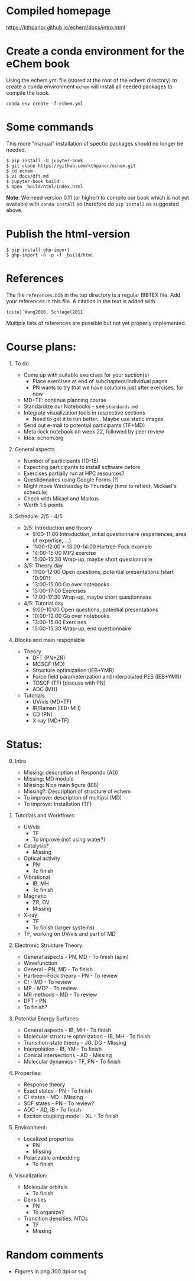 <!-- #region -->
# Compiled homepage
https://kthpanor.github.io/echem/docs/intro.html

# Create a conda environment for the eChem book

Using the echem.yml file (stored at the root of the echem directory) to create a conda environment `echem` will install all needed packages to compile the book.

```
conda env create -f echem.yml
```

# Some commands

This more "manual" installation of specfic packages should no longer be needed.

```
$ pip install -U jupyter-book
$ git clone https://github.com/kthpanor/echem.git
$ cd echem
$ vi docs/dft.md
$ jupyter-book build .
$ open _build/html/index.html
```

**Note**: We need version 0.11 (or higher) to compile our book which is not yet available with `conda install` so therefore do `pip install` as suggested above.

# Publish the html-version

```
$ pip install ghp-import
$ ghp-import -n -p -f _build/html
```

# References
The file `references.bib` in the top directory is a regular BIBTEX file. Add your references in this file. A citation in the text is added with

```
{cite}`Wang2016, Schlegel2011`
```

Multiple lists of references are possible but not yet properly implemented.


# Course plans:

1. To do
    - Come up with suitable exercises for your section(s)
        - Place exercises at end of subchapters/individual pages
        - PN wants to try that we have solutions just after exercises, for now
    - MD+TF: continue planning course
    - Standardize our Notebooks - see `standards.md`
    - Integrate visualization tools in respective sections
        - Need to get it to run better... Maybe use static images
    - Send out e-mail to potential participants (TF+MD)
    - Meta-lock notebook on week 22, followed by peer review
    - Idea: echem.org

2. General aspects
    - Number of participants (10-15)
    - Expecting participants to install software before
    - Exercises partially run at HPC resources?
    - Questionnaires using Google Forms (?)
    - Might move Wednesday to Thursday (time to reflect, Mickael's schedule)
    - 	Check with Mikael and Markus
    - Worth 1.5 points

3. Schedule: 2/5 - 4/5
    - 2/5: Introduction and theory
        - 9:00-11:00 Introduction, initial questionnaire (experiences, area of expertise, ...)
        - 11:00-12:00 + 13:00-14:00 Hartree-Fock example
        - 14:00-15:00 MP2 exercise
        - 15:00-15:30 Wrap-up, maybe short questionnaire
    - 3/5: Theory day
        - 11:00-12:00 Open questions, potential presentations (start 10:00?)
        - 13:00-15:00 Go over notebooks
        - 15:00-17:00 Exercises
        - 17:00-17:30 Wrap-up, maybe short questionnaire
    - 4/5: Tutorial day
        - 9:00-10:00 Open questions, potential presentations
        - 10:00-12:00 Go over notebooks
        - 13:00-15:00 Exercises
        - 15:00-15:30 Wrap-up, end questionnaire
        
4. Blocks and main responsible
    - Theory
        - DFT (PN+ZR)
        - MCSCF (MD)
        - Structure optimization (IEB+YMR)
        - Force field parameterization and interpolated PES (IEB+YMR)
        - TDSCF (TF) [discuss with PN]
        - ADC (MH)
    - Tutorials
        - UV/vis (MD+TF)
        - IR/Raman (IEB+MH)
        - CD (PN)
        - X-ray (MD+TF)

# Status:
0. Intro
	-  Missing: description of Respondo (AD)
	-  Missing: MD module
    -  Missing: Nice main figure (IEB)
	-  Missing?: Description of structure of echem
	-  To improve: description of multipsi (MD)
	-  To improve: Installation (TF)

1. Tutorials and Workflows: 
    -  UV/vis
    	- TF
        - To improve (not using water?)
    -  Catalysis?
         - Missing
    -  Optical activity
         - PN
         - To finish
    -  Vibrational
    	 - IB, MH
         - To finish
    -  Magnetic
    	 - ZR, OV
         - Missing
    -  X-ray
    	 - TF
         - To finish (larger systems)
    -  TF, working on UV/vis and part of MD

2. Electronic Structure Theory:
    - General aspects
    		- PN, MD
            - To finish (spin)
    - Wavefunction
	- General
            - PN, MD
            - To finish
	- Hartree—Fock theory
            - PN
            - To review
	- CI
            - MD
            - To review
	- MP
            - MD?
            - To review
	- MR methods
            - MD
            - To review
    - DFT
            - PN
	- To finish?

3. Potential Energy Surfaces:
    - General aspects
            - IB, MH
            - To finish
    - Molecular structure optimization
            - IB, MH
            - To finish
    - Transition-state theory
            - JG, DG
            - Missing
    - Interpolation
            - IB, YM
            - To finish
    - Conical intersections
            - AD
            - Missing
    - Molecular dynamics
            - TF, PN
            - To finish

4. Properties:
    - Response theory
	- Exact states
            - PN
            - To finish
	- CI states
            - MD
            - Missing
	- SCF states
            - PN
            - To review?
    - ADC
            - AD, IB
            - To finish
    - Exciton coupling model
            - XL
            - To finish

5. Environment:
	-  Localized properties
        - PN
        - Missing
	-  Polarizable embedding
        - To finish

6. Visualization:
	- Molecular orbitals
        - To finish
	- Densities
        - PN
        - To organize?
	- Transition densities, NTOs
        - TF
        - Missing
<!-- #endregion -->

# Random comments

- Figures in png 300 dpi or svg

